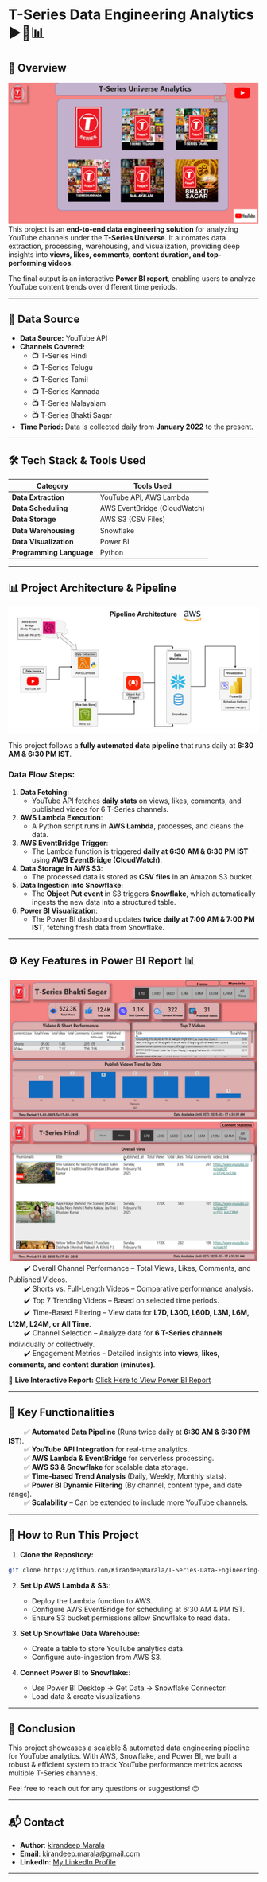 # **T-Series Data Engineering Analytics** ▶️🎵📊  

## 📖 **Overview**  
![Report Home Page](https://github.com/KirandeepMarala/T-Series-Data-Engineering-Analytics/blob/main/Images/dashboard_home_page.png) 
This project is an **end-to-end data engineering solution** for analyzing YouTube channels under the **T-Series Universe**. It automates data extraction, processing, warehousing, and visualization, providing deep insights into **views, likes, comments, content duration, and top-performing videos**.  

The final output is an interactive **Power BI report**, enabling users to analyze YouTube content trends over different time periods.  

---

## 📁 **Data Source**  
- **Data Source:** YouTube API  
- **Channels Covered:**  
  - 📺 T-Series Hindi  
  - 📺 T-Series Telugu  
  - 📺 T-Series Tamil  
  - 📺 T-Series Kannada  
  - 📺 T-Series Malayalam  
  - 📺 T-Series Bhakti Sagar  
- **Time Period:** Data is collected daily from **January 2022** to the present.  

---

## 🛠️ **Tech Stack & Tools Used**  

| **Category**       | **Tools Used**  |
|-------------------|---------------|
| **Data Extraction** | YouTube API, AWS Lambda  |
| **Data Scheduling** | AWS EventBridge (CloudWatch)  |
| **Data Storage** | AWS S3 (CSV Files)  |
| **Data Warehousing** | Snowflake  |
| **Data Visualization** | Power BI  |
| **Programming Language** | Python  |

---

## 📊 **Project Architecture & Pipeline**  
![Architecture of the data pipeline](https://github.com/KirandeepMarala/T-Series-Data-Engineering-Analytics/blob/main/Images/youtube_analytics_architecture_pipeline.jpg) 

This project follows a **fully automated data pipeline** that runs daily at **6:30 AM & 6:30 PM IST**.  

### **Data Flow Steps:**  

1. **Data Fetching**:  
   - YouTube API fetches **daily stats** on views, likes, comments, and published videos for 6 T-Series channels.
2. **AWS Lambda Execution**:
   - A Python script runs in **AWS Lambda**, processes, and cleans the data.
3. **AWS EventBridge Trigger**:  
   - The Lambda function is triggered **daily at 6:30 AM & 6:30 PM IST** using **AWS EventBridge (CloudWatch)**.  
4. **Data Storage in AWS S3**:  
   - The processed data is stored as **CSV files** in an Amazon S3 bucket.  
5. **Data Ingestion into Snowflake**:  
   - The **Object Put event** in S3 triggers **Snowflake**, which automatically ingests the new data into a structured table.  
6. **Power BI Visualization**:  
   - The Power BI dashboard updates **twice daily at 7:00 AM & 7:00 PM IST**, fetching fresh data from Snowflake.  

---

## ⚙️ **Key Features in Power BI Report** 📊 
![Report overall stats](https://github.com/KirandeepMarala/T-Series-Data-Engineering-Analytics/blob/main/Images/dashboard_stats_page.png) 
![Report overall info](https://github.com/KirandeepMarala/T-Series-Data-Engineering-Analytics/blob/main/Images/dashboard_overall_info.png) 
&nbsp;&nbsp;&nbsp;&nbsp;&nbsp;&nbsp;&nbsp;&nbsp;✔️ Overall Channel Performance – Total Views, Likes, Comments, and Published Videos.  
&nbsp;&nbsp;&nbsp;&nbsp;&nbsp;&nbsp;&nbsp;&nbsp;✔️ Shorts vs. Full-Length Videos – Comparative performance analysis.  
&nbsp;&nbsp;&nbsp;&nbsp;&nbsp;&nbsp;&nbsp;&nbsp;✔️ Top 7 Trending Videos – Based on selected time periods.  
&nbsp;&nbsp;&nbsp;&nbsp;&nbsp;&nbsp;&nbsp;&nbsp;✔️ Time-Based Filtering – View data for **L7D, L30D, L60D, L3M, L6M, L12M, L24M, or All Time**.  
&nbsp;&nbsp;&nbsp;&nbsp;&nbsp;&nbsp;&nbsp;&nbsp;✔️ Channel Selection – Analyze data for **6 T-Series channels** individually or collectively.  
&nbsp;&nbsp;&nbsp;&nbsp;&nbsp;&nbsp;&nbsp;&nbsp;✔️ Engagement Metrics – Detailed insights into **views, likes, comments, and content duration (minutes)**.  

  🔗 **Live Interactive Report:** [Click Here to View Power BI Report](https://app.powerbi.com/view?r=eyJrIjoiYTJhYjQyNTAtMDNmYi00ZTQwLWExYjItZWY0MTVjYmY5N2ViIiwidCI6ImM2ZTU0OWIzLTVmNDUtNDAzMi1hYWU5LWQ0MjQ0ZGM1YjJjNCJ9)  


---

## 🚀 **Key Functionalities**  

&nbsp;&nbsp;&nbsp;&nbsp;&nbsp;&nbsp;&nbsp;&nbsp;✅ **Automated Data Pipeline** (Runs twice daily at **6:30 AM & 6:30 PM IST**).  
&nbsp;&nbsp;&nbsp;&nbsp;&nbsp;&nbsp;&nbsp;&nbsp;✅ **YouTube API Integration** for real-time analytics.  
&nbsp;&nbsp;&nbsp;&nbsp;&nbsp;&nbsp;&nbsp;&nbsp;✅ **AWS Lambda & EventBridge** for serverless processing.  
&nbsp;&nbsp;&nbsp;&nbsp;&nbsp;&nbsp;&nbsp;&nbsp;✅ **AWS S3 & Snowflake** for scalable data storage.  
&nbsp;&nbsp;&nbsp;&nbsp;&nbsp;&nbsp;&nbsp;&nbsp;✅ **Time-based Trend Analysis** (Daily, Weekly, Monthly stats).  
&nbsp;&nbsp;&nbsp;&nbsp;&nbsp;&nbsp;&nbsp;&nbsp;✅ **Power BI Dynamic Filtering** (By channel, content type, and date range).  
&nbsp;&nbsp;&nbsp;&nbsp;&nbsp;&nbsp;&nbsp;&nbsp;✅ **Scalability** – Can be extended to include more YouTube channels.  

---


## 📜 How to Run This Project

1. **Clone the Repository:**
```bash
git clone https://github.com/KirandeepMarala/T-Series-Data-Engineering-Analytics
 ```
2. **Set Up AWS Lambda & S3:**:
   - Deploy the Lambda function to AWS.
   - Configure AWS EventBridge for scheduling at 6:30 AM & PM IST.
   - Ensure S3 bucket permissions allow Snowflake to read data.
    
3. **Set Up Snowflake Data Warehouse:**
   - Create a table to store YouTube analytics data.
   - Configure auto-ingestion from AWS S3.
    
4. **Connect Power BI to Snowflake:**:
   - Use Power BI Desktop → Get Data → Snowflake Connector.
   - Load data & create visualizations.
    
---

## 🎯 Conclusion
This project showcases a scalable & automated data engineering pipeline for YouTube analytics. With AWS, Snowflake, and Power BI, we built a robust & efficient system to track YouTube performance metrics across multiple T-Series channels.

Feel free to reach out for any questions or suggestions! 😊

---

## 📬 Contact

- **Author**: [kirandeep Marala](#)
- **Email**: [kirandeep.marala@gmail.com](mailto:kirandeep.marala@gmail.com)
- **LinkedIn**: [My LinkedIn Profile](https://www.linkedin.com/in/kirandeepmarala/)

---
